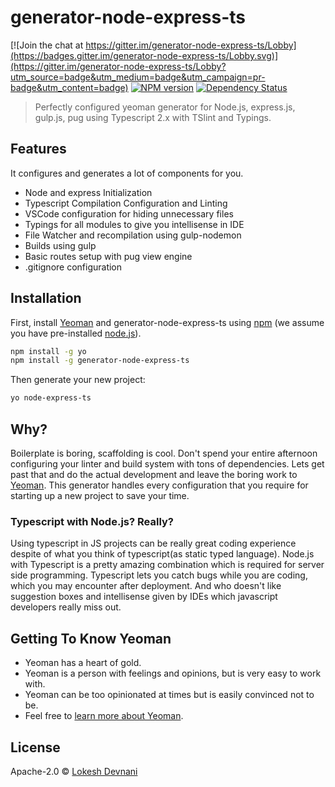 # generator-node-express-ts

[![Join the chat at https://gitter.im/generator-node-express-ts/Lobby](https://badges.gitter.im/generator-node-express-ts/Lobby.svg)](https://gitter.im/generator-node-express-ts/Lobby?utm_source=badge&utm_medium=badge&utm_campaign=pr-badge&utm_content=badge)
[![NPM version][npm-image]][npm-url] [![Dependency Status][daviddm-image]][daviddm-url]
> Perfectly configured yeoman generator for Node.js, express.js, gulp.js, pug using Typescript 2.x with TSlint and Typings.

## Features
It configures and generates a lot of components for you.

 * Node and express Initialization
 * Typescript Compilation Configuration and Linting
 * VSCode configuration for hiding unnecessary files
 * Typings for all modules to give you intellisense in IDE
 * File Watcher and recompilation using gulp-nodemon
 * Builds using gulp
 * Basic routes setup with pug view engine
 * .gitignore configuration

## Installation

First, install [Yeoman](http://yeoman.io) and generator-node-express-ts using [npm](https://www.npmjs.com/) (we assume you have pre-installed [node.js](https://nodejs.org/)).

```bash
npm install -g yo
npm install -g generator-node-express-ts
```

Then generate your new project:

```bash
yo node-express-ts
```

## Why?

Boilerplate is boring, scaffolding is cool. Don't spend your entire afternoon configuring your linter and build system with tons of dependencies.
Lets get past that and do the actual development and leave the boring work to [Yeoman](http://yeoman.io). 
This generator handles every configuration that you require for starting up a new project to save your time.

### Typescript with Node.js? Really?

Using typescript in JS projects can be really great coding experience despite of what you think of typescript(as static typed language). 
Node.js with Typescript is a pretty amazing combination which is required for server side programming. Typescript lets you catch bugs while you are coding, which you may encounter after deployment.
And who doesn't like suggestion boxes and intellisense given by IDEs which javascript developers really miss out.


## Getting To Know Yeoman

 * Yeoman has a heart of gold.
 * Yeoman is a person with feelings and opinions, but is very easy to work with.
 * Yeoman can be too opinionated at times but is easily convinced not to be.
 * Feel free to [learn more about Yeoman](http://yeoman.io/).

## License

Apache-2.0 © [Lokesh Devnani](https://lokeshd.com)


[npm-image]: https://badge.fury.io/js/generator-node-express-ts.svg
[npm-url]: https://npmjs.org/package/generator-node-express-ts
[travis-image]: https://travis-ci.org/lokeshthegenius/generator-node-express-ts.svg?branch=master
[travis-url]: https://travis-ci.org/lokeshthegenius/generator-node-express-ts
[daviddm-image]: https://david-dm.org/lokeshthegenius/generator-node-express-ts.svg?theme=shields.io
[daviddm-url]: https://david-dm.org/lokeshthegenius/generator-node-express-ts

